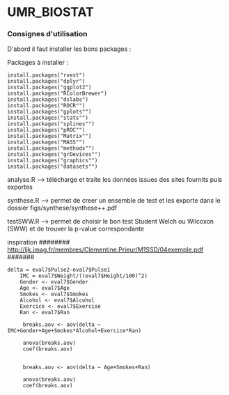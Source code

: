 # UMR_BIOSTAT

### Consignes d'utilisation 

D'abord il faut installer les bons packages : 

Packages à installer : 

```{r}
install.packages("rvest")
install.packages("dplyr")
install.packages("ggplot2")
install.packages("RColorBrewer")
install.packages("dslabs")
install.packages("ROCR"")
install.packages("gplots"")
install.packages("stats"")
install.packages("splines"")
install.packages("pROC"")
install.packages("Matrix"")
install.packages("MASS"")
install.packages("methods"")
install.packages("grDevices"")
install.packages("graphics"")
install.packages("datasets"")
```

analyse.R
--> télécharge et traite les données issues des sites fournits puis exportes 

synthese.R 
--> permet de creer un ensemble de test et les exporte dans le dossier figs/synthese/synthese++.pdf 

testSWW.R
--> permet de choisir le bon test Student Welch ou Wilcoxon (SWW) et de trouver la p-value correspondante

inspiration ######## http://ljk.imag.fr/membres/Clementine.Prieur/M1SSD/04exemple.pdf #######


```{R}
delta = eval7$Pulse2-eval7$Pulse1
    IMC = eval7$Weight/((eval7$Height/100)^2)
    Gender <- eval7$Gender
    Age <- eval7$Age
    Smokes <- eval7$Smokes
    Alcohol <- eval7$Alcohol
    Exercice <- eval7$Exercise
    Ran <- eval7$Ran

     breaks.aov <- aov(delta ~ IMC+Gender+Age+Smokes*Alcohol+Exercice*Ran)
  
     anova(breaks.aov)  
     coef(breaks.aov)
     
     
     breaks.aov <- aov(delta ~ Age+Smokes+Ran)
     
     anova(breaks.aov)  
     coef(breaks.aov)
```
